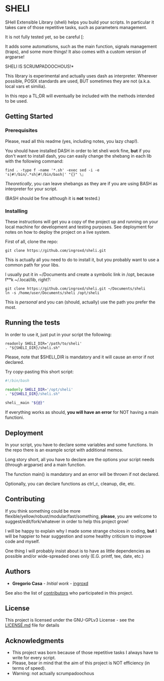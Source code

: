 # SHELI

SHell Extensible Library (sheli) helps you build your scripts.
In particular it takes care of those repetitive tasks, such as parameters management.

It is not fully tested yet, so be careful \[:

It adds some automatisms, such as the main function, signals management (traps), and some more things!
It also comes with a custom version of argparse!

SHELI IS SCRUMPADOOCHOUS!\*

This library is experimental and actually uses dash as interpreter.
Wherever possible, POSIX standards are used, BUT sometimes they are not (a.k.a. local vars et similia).

In this repo a TL;DR will eventually be included with the methods intended to be used.

## Getting Started

### Prerequisites

Please, read all this readme (yes, including notes, you lazy chap!).

You should have installed DASH in order to let sheli work fine, **but** if you don't want to install dash, you can easily change the shebang in each lib with the following command:
```shell
find . -type f -name '*.sh' -exec sed -i -e 's|#!/bin/.*sh|#!/bin/bash|' "{}" \;
```
*Theoretically*, you can leave shebangs as they are if you are using BASH as interpreter for your script.

(BASH should be fine although it is **not** tested.)

### Installing

These instructions will get you a copy of the project up and running on your local machine for development and testing purposes. See deployment for notes on how to deploy the project on a live system.

First of all, clone the repo:

```shell
git clone https://github.com/ingroxd/sheli.git
```

This is actually all you need to do to install it, but you probably want to use a common path for your libs.

I usually put it in ~/Documents and create a symbolic link in /opt, because f\*\*k ~/.local/lib, right?:

```shell
git clone https://github.com/ingroxd/sheli.git ~/Documents/sheli
ln -s /home/user/Documents/sheli /opt/sheli
```

This is *personal* and you can (should, actually) use the path you prefer the most.

## Running the tests

In order to use it, just put in your script the following:
```shell
readonly SHELI_DIR='/path/to/sheli'
. "${SHELI_DIR}/sheli.sh"
```

Please, note that $SHELI\_DIR is mandatory and it will cause an error if not declared.

Try copy-pasting this short script:
```bash
#!/bin/bash

readonly SHELI_DIR='/opt/sheli'
. "${SHELI_DIR}/sheli.sh"

sheli__main "${@}"
```

If everything works as should, **you will have an error** for NOT having a main functioni.

## Deployment

In your script, you have to declare some variables and some functions.
In the repo there is an example script with additional memos.

Long story short, all you have to declare are the options your script needs (through argparse) and a main function.

The function main() is mandatory and an error will be thrown if not declared.

Optionally, you can declare functions as ctrl\_c, cleanup, die, etc.

## Contributing

If you think something could be more flexible/yellow/robust/modular/fast/something, **please**, you are welcome to suggest/edit/fork/whatever in order to help this project grow!

I will be happy to explain why I made some strange choices in coding, **but** I will be happier to hear suggestion and some healthy criticism to improve code and myself.

One thing I will probably insist about is to have as little dependencies as possible and/or wide-spreaded ones only (E.G. printf, tee, date, etc.)

## Authors

* **Gregorio Casa** - *Initial work* - [ingroxd](https://github.com/ingroxd)

See also the list of [contributors](https://github.com/ingroxd/sheli/contributors) who participated in this project.

## License

This project is licensed under the GNU-GPLv3 License - see the [LICENSE.md](LICENSE.md) file for details

## Acknowledgments

* This project was born because of those repetitive tasks I always have to write for every script.
* Please, bear in mind that the aim of this project is NOT efficiency (in terms of speed).
* Warning: not actually scrumpadoochous

